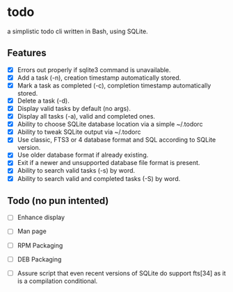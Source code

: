 # todo
a simplistic todo cli written in Bash, using SQLite.

## Features
- [x] Errors out properly if sqlite3 command is unavailable.
- [x] Add a task (-n), creation timestamp automatically stored.
- [x] Mark a task as completed (-c), completion timestamp automatically stored.
- [x] Delete a task (-d).
- [x] Display valid tasks by default (no args).
- [x] Display all tasks (-a), valid and completed ones.
- [x] Ability to choose SQLite database location via a simple ~/.todorc
- [x] Ability to tweak SQLite output via ~/.todorc
- [x] Use classic, FTS3 or 4 database format and SQL according to SQLite version.
- [x] Use older database format if already existing.
- [x] Exit if a newer and unsupported database file format is present.
- [x] Ability to search valid tasks (-s) by word.
- [x] Ability to search valid and completed tasks (-S) by word.

## Todo (no pun intented)
- [ ] Enhance display
- [ ] Man page
- [ ] RPM Packaging
- [ ] DEB Packaging
- [ ] Assure script that even recent versions of SQLite do support fts[34] as it is a compilation conditional.

